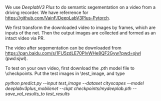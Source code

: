 
We use *DeeplabV3 Plus* to do semantic segementation on a video from a driving recorder. We have referrence for https://github.com/VainF/DeepLabV3Plus-Pytorch.

We first transform the downloaded video to images by frames, which are inputs of the net. Then the output images are collected and formed as an intact video via PR.

The video after segementation can be downloaded from https://pan.baidu.com/s/1FU5zdLE70PIvWHe8QF2Gyw?pwd=sjwl (pwd:sjwl).

To test on your own video, first download the .pth model file to \checkpoints. Put the test images in \test_image, and type 

*python predict.py --input test_image  --dataset cityscapes --model deeplabv3plus_mobilenet --ckpt checkpoints/mydeeplab.pth --save_val_results_to test_results*

